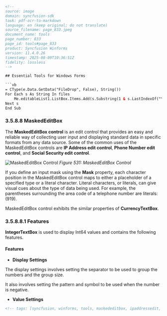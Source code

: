 ```html
<!-- 
source: image
domain: syncfusion-sdk
task: pdf-ocr-to-markdown
language: en (keep original; do not translate)
source_filename: page_833.jpeg
document_name: tools
page_number: 833
page_id: tools#page_833
product: Syncfusion Winforms
version: 11.4.0.26
timestamp: 2025-08-09T10:36:51Z
fidelity: lossless
-->

## Essential Tools for Windows Forms

```vb
= CType(e.Data.GetData("FileDrop", False), String())
For Each s As String In files
    Me.editableList1.ListBox.Items.Add(s.Substring(1 & s.LastIndexOf("\")))
Next s
End Sub
```

### 3.5.8.8 MaskedEditBox

The **MaskedEditBox control** is an edit control that provides an easy and reliable way of collecting user input and displaying standard data in specific formats from any data source. Some of the common uses of the MaskedEditBox controls are **IP Address edit control**, **Phone Number edit control**, and **Social Security edit control**.

![MaskedEditBox Control](https://example.com/figure531.png)
*Figure 531: MaskedEditBox Control*

If you define an input mask using the **Mask** property, each character position in the MaskedEditBox control maps to either a placeholder of a specified type or a literal character. Literal characters, or literals, can give visual cues about the type of data being used. For example, the parentheses surrounding the area code of a telephone number are literals: (919).

MaskedEditBox control exhibits the similar properties of **CurrencyTextBox**.

### 3.5.8.8.1 Features

**IntegerTextBox** is used to display Int64 values and contains the following features.

#### Features

- **Display Settings**

The display settings involves setting the separator to be used to group the numbers and the group size.

It also involves setting the pattern and symbol to be used when the number is negative.

- **Value Settings**

```html
<!-- tags: [syncfusion, winforms, tools, maskededitbox, ipaddressedit, phonenumeredit, socialsecurityedit, currencytextbox, integereditbox, int64, masks, literals, displaysettings] keywords: [maskededitbox, ipaddress, phone number, social security, currency textbox, integer textbox, display settings, separator, group size, pattern, symbol, negative number] -->
``` 
```


